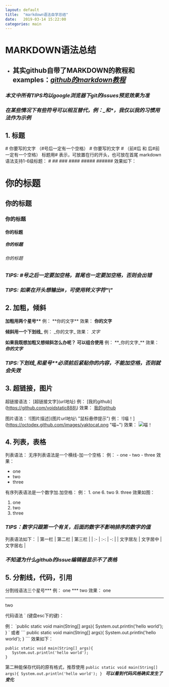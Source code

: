 ```yaml
---
layout: default
title:  "markdown语法自学总结"
date:   2019-03-14 15:22:00
categories: main
---
```


# MARKDOWN语法总结 #
- ## 其实github自带了MARKDOWN的教程和examples：_**[github的markdown教程](https://guides.github.com/features/mastering-markdown/)**_ ##
### _本文中所有TIPS均以google浏览器下git的issues预览效果为准_ ###
### _在某些情况下有些符号可以相互替代，例：\_和\*，我仅以我的习惯用法作为示例_ ###
## 1. 标题  ##
\# 你要写的文字  （#号后一定有一个空格）
\# 你要写的文字 \# （前#后 和 后#前一定有一个空格）
标题用# 表示，可放置在行的开头，也可放在首尾
markdown语法支持1-6级标题：
\#
\##
\###
\####
\#####
\######
效果如下：
# 你的标题
## 你的标题
### 你的标题
#### 你的标题
##### 你的标题
###### 你的标题
### _TIPS: #号之后一定要加空格，首尾也一定要加空格，否则会出错_ ###
### _TIPS: 如果在开头想输出#，可使用转义字符"\\"_ ###

## 2. 加粗，倾斜 ##

**加粗用两个星号\*\***
例：
\*\*你的文字\*\*
效果：
**你的文字**

**倾斜用一个下划线\_**
例：
\_你的文字\_
效果：
_文字_

**如果我既想加粗又想倾斜怎么办呢？**
**可以组合使用**
例：
\*\*\_你的文字\_\*\*
效果：
**_你的文字_**
### _TIPS:下划线_和星号**必须前后紧贴你的内容，不能加空格，否则就会失效_ ###

## 3. 超链接，图片 ##

超链接语法：
\[超链接文字\]\(url地址\)
例：
\[我的github\]\(https://github.com/voidstatic888\)
效果：
[我的github](https://github.com/voidstatic888)

图片语法：
\!\[图片描述\]\(图片url地址\ \"鼠标悬停提示\")
例：
\!\[喵！\]\(https://octodex.github.com/images/yaktocat.png  \"喵~\")
效果：
![喵！](https://octodex.github.com/images/yaktocat.png "喵~")

## 4. 列表，表格 ##

列表语法：
无序列表语法是一个横线-加一个空格：
例：
\- one
\- two
\- three
效果：
- one
- two
- three

有序列表语法是一个数字加\.加空格：
例：
1\. one
6\. two
9\. three
效果如图：
1. one
6. two
9. three
### _TIPS：数字只跟第一个有关，后面的数字不影响排序的数字的值_ ###

列表语法如下：
| 第一栏 | 第二栏 | 第三栏 |
| :- | :-: | -: |
| 文字居左 | 文字居中 | 文字居右 |
### _不知道为什么github的issue编辑器显示不了表格_ ###

## 5. 分割线，代码，引用 ##

分割线语法三个星号***
例：
one
\***
two
效果：
one
***
two

代码语法  \` (键盘esc下的键)：

例：
\`public static void main(String[] args){
   System.out.println('hello world');
} \`
或者
\```
public static void main(String[] args){
   System.out.println('hello world');
}
\```
效果如下：
```
public static void main(String[] args){
   System.out.println('hello world');
}
```
第二种能保存代码的原有格式，推荐使用
`public static void main(String[] args){
   System.out.println('hello world');
} `
**_可以看到代码风格确实发生了变化_**